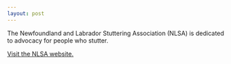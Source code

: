 ```yaml
---
layout: post
---
```


The Newfoundland and Labrador Stuttering Association (NLSA) is dedicated to advocacy for people who stutter.

[Visit the NLSA website.](https://nlstuttering.ca)
